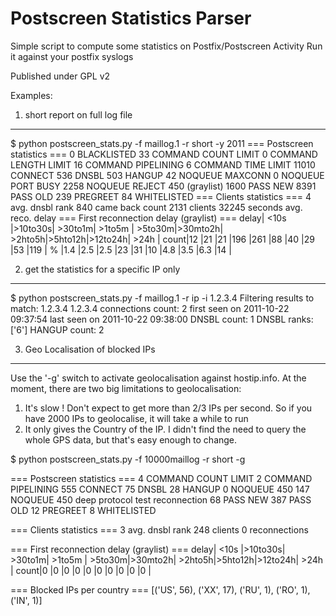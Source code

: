 Postscreen Statistics Parser
============================

Simple script to compute some statistics on Postfix/Postscreen Activity
Run it against your postfix syslogs

Published under GPL v2



Examples:

1. short report on full log file
---------------------------------

$ python postscreen_stats.py -f maillog.1 -r short -y 2011
=== Postscreen statistics ===
0 BLACKLISTED
33 COMMAND COUNT LIMIT
0 COMMAND LENGTH LIMIT
16 COMMAND PIPELINING
6 COMMAND TIME LIMIT
11010 CONNECT
536 DNSBL
503 HANGUP
42 NOQUEUE MAXCONN
0 NOQUEUE PORT BUSY
2258 NOQUEUE REJECT 450 (graylist)
1600 PASS NEW
8391 PASS OLD
239 PREGREET
84 WHITELISTED
=== Clients statistics ===
4 avg. dnsbl rank
840 came back count
2131 clients
32245 seconds avg. reco. delay
=== First reconnection delay (graylist) ===
delay| <10s   |>10to30s| >30to1m| >1to5m | >5to30m|>30mto2h| >2hto5h|>5hto12h|>12to24h| >24h   |
count|12      |21      |21      |196     |261     |88      |40      |29      |53      |119     |
   % |1.4     |2.5     |2.5     |23      |31      |10      |4.8     |3.5     |6.3     |14      |

2. get the statistics for a specific IP only
--------------------------------------------

$ python postscreen_stats.py -f maillog.1 -r ip -i 1.2.3.4
Filtering results to match: 1.2.3.4
1.2.3.4
    connections count: 2
    first seen on 2011-10-22 09:37:54
    last seen on 2011-10-22 09:38:00
    DNSBL count: 1
    DNSBL ranks: ['6']
    HANGUP count: 2


3. Geo Localisation of blocked IPs
-----------------------------------

Use the '-g' switch to activate geolocalisation against hostip.info. At the moment, there are two big limitations to geolocalisation:
1. It's slow ! Don't expect to get more than 2/3 IPs per second. So if you have 2000 IPs to geolocalise, it will take a while to run
2. It only gives the Country of the IP. I didn't find the need to query the whole GPS data, but that's easy enough to change.

$ python postscreen_stats.py -f 10000maillog -r short -g

=== Postscreen statistics ===
4 COMMAND COUNT LIMIT
2 COMMAND PIPELINING
555 CONNECT
75 DNSBL
28 HANGUP
0 NOQUEUE 450
147 NOQUEUE 450 deep protocol test reconnection
68 PASS NEW
387 PASS OLD
12 PREGREET
8 WHITELISTED

=== Clients statistics ===
3 avg. dnsbl rank
248 clients
0 reconnections

=== First reconnection delay (graylist) ===
delay| <10s   |>10to30s| >30to1m| >1to5m | >5to30m|>30mto2h| >2hto5h|>5hto12h|>12to24h| >24h   |
count|0       |0       |0       |0       |0       |0       |0       |0       |0       |0       |

=== Blocked IPs per country ===
[('US', 56), ('XX', 17), ('RU', 1), ('RO', 1), ('IN', 1)]
